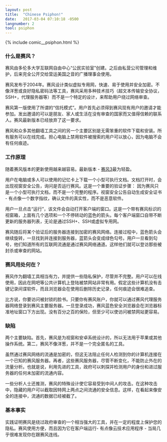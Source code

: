 ```yaml
---
layout: post
title:  "Chinese Psiphon!"
date:   2017-03-04 07:10:18 -0500
langnumber: 2
tool: psiphon
---
```


{% include comic__psiphon.html %}


<h3 class='subhed'>什么是赛风？</h3>

赛风由多伦多大学互联网自由中心“公民实验室”创建。之后由私营公司管理和维护，后来完全公开交给营运美国之音的广播理事会使用。

赛风发布于2004年。赛风设计类似虚拟专用网，快速、易于使用并安全加密。不像洋葱或良好隐私密码法等工具，赛风采用多种技术技巧（超文本传输安全协议，SSH+，代理服务器等）而不是一个特定的设计，来帮助用户绕过网络审查。

赛风第一版使用了所谓的“信托模式”。用户首先必须得到赛风现有用户的邀请才能参加。发出邀请的可以是朋友、家人或生活在没有审查的国家而又值得信赖的联系人。赛风最新版本已经放弃了这一要求。

赛风和众多其他翻墙工具之间的另一个主要区别是无需笨重的软件下载和安装。所有服务可以在线完成。担心电脑上禁用软件被搜索的用户可以放心，因为电脑不会有任何痕迹。



<h3 class='subhed icon how'>工作原理</h3>

随着赛风版本的更新使用越来越容易。最新版本 - <a href="http://www.google.com/url?q=http%3A%2F%2Fwww.psiphon3.net%2Fen%2Fdownload.html&sa=D&sntz=1&usg=AFQjCNG2xu0PIUDeeE7ExdDmSHVdp1zjng" target="_blank">赛风3</a>最为轻盈。

用户在电脑或多人可以使用的记忆卡上下载一个小型可执行文档。文档打开时，会出现视窗安全公告，询问是否运行赛风。这是一个重要的验证步骤： 因为赛风只是一个小型可执行文档，而不是一个完整的程序。视窗安全公告自动生成安全证书 - 有点像一个数字指纹，确认文件的真实性，而不是恶意软件。

用户一旦点击“运行”，该文件会自动打开客户端的窗口。这是一个带有赛风标识的视窗箱，上面有几个选项和一个不停转动的蓝色的箭头。每个客户端窗口自带不断更新的服务器列表，无论是通过SSH+、SSH或虚拟专用网。

赛风随后将某个验证后的服务器连接到加密的赛风网络。连接过程中，蓝色箭头会继续旋转，一旦找到并连接到服务器，蓝箭头会变成绿色勾号。用户一旦看到勾号，他们知道所有的互联网流通是通过赛风网络通道。这样他们就可以登访那些被封杀或审查的网站。



<h3 class='subhed icon help'>赛风用处何在？</h3>

赛风作为翻墙工具相当有力，并提供一些隐私保护，尽管并不完整。用户可以在线使用，因此在网吧等公共计算机上登陆被禁网站非常有用。假定这些计算机没有击键记录间谍软件，而且浏览器会在使用后删除历史记录，任何痕迹会很难追查。

比方说，你要访问被封锁的脸书。只要你有赛风账户，你就可以通过赛风代理服务器网络登录到赛风主要服务器。一旦登录成功，赛风蓝色安全浏览器会在浏览器标准地址窗口下方出现。没有百分之百的保险，但至少可以使访问被禁网站更容易。



<h3 class='subhed icon caution'>缺陷</h3>

两个主要缺陷。首先，赛风是为视窗和安卓系统设计的，所以无法用于苹果或其他操作系统。第二，赛风不像洋葱，并不是一个完全匿名的工具。

虽然通过赛风网络的流通是加密的，但这无法阻止任何人检测到你的计算机连接在一个已知的赛风服务器。再者，这些赛风服务器，尽管不断变化，不能防止外在的流量分析。也就是说，利用先进的工具，政府可以刺探并检测用户的身份和进过服务器的任何未加密的流通内容。

一些分析人士还推测，赛风的特殊设计使它容易受到中间人的攻击。在这种攻击中，隐藏的用户可以截取因特网上两点之间流通的安全信息。这样，在看起来像安全的连接中，流通的数据已经被截了。



<h3 class='subhed icon bottomLine'>基本事实</h3>

实践证明赛风是绕过政府审查的一个相当强大的工具，并在一定的程度上保护您的隐私。赛风使用方便，而且因为它在客户端运行- 有点像云技术应用程序 - 当局几乎很难发现你在跟赛风连线。

